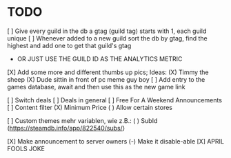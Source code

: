 
# TODO

[ ] Give every guild in the db a gtag (guild tag) starts with 1, each guild unique
[ ] Whenever added to a new guild sort the db by gtag, find the highest and add one to get that guild's gtag
- OR JUST USE THE GUILD ID AS THE ANALYTICS METRIC

[X] Add some more and different thumbs up pics; Ideas:
  (X) Timmy the sheep
  (X) Dude sittin in front of pc meme guy boy
[ ] Add entry to the games database, await and then use this as the new game link

[ ] Switch deals
[ ] Deals in general
[ ] Free For A Weekend Announcements
[ ] Content filter
  (X) Minimum Price
  ( ) Allow certain stores

[ ] Custom themes mehr variablen, wie z.B.:
  ( ) SubId (https://steamdb.info/app/822540/subs/)
  

[X] Make announcement to server owners
  (-) Make it disable-able
[X] APRIL FOOLS JOKE

